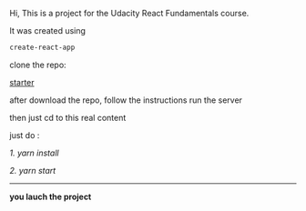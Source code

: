 
Hi, This is a project for the Udacity React Fundamentals course. 

It was created using 

```bash
create-react-app
```

clone the repo:

[starter](https://github.com/udacity/reactnd-project-readable-starter)


after download the repo, follow the instructions run the server

then just cd to this real content

just do :

*1. yarn install*

*2. yarn start*

-------

**you lauch the project**

